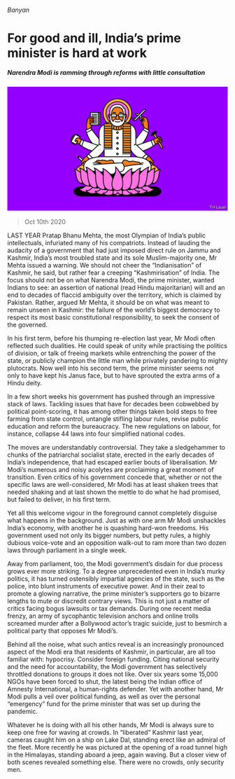###### Banyan

# For good and ill, India’s prime minister is hard at work 

##### Narendra Modi is ramming through reforms with little consultation 

![image](images/20201010_ASD001_0.jpg) 

> Oct 10th 2020 


LAST YEAR Pratap Bhanu Mehta, the most Olympian of India’s public intellectuals, infuriated many of his compatriots. Instead of lauding the audacity of a government that had just imposed direct rule on Jammu and Kashmir, India’s most troubled state and its sole Muslim-majority one, Mr Mehta issued a warning. We should not cheer the “Indianisation” of Kashmir, he said, but rather fear a creeping “Kashmirisation” of India. The focus should not be on what Narendra Modi, the prime minister, wanted Indians to see: an assertion of national (read Hindu majoritarian) will and an end to decades of flaccid ambiguity over the territory, which is claimed by Pakistan. Rather, argued Mr Mehta, it should be on what was meant to remain unseen in Kashmir: the failure of the world’s biggest democracy to respect its most basic constitutional responsibility, to seek the consent of the governed.


In his first term, before his thumping re-election last year, Mr Modi often reflected such dualities. He could speak of unity while practising the politics of division, or talk of freeing markets while entrenching the power of the state, or publicly champion the little man while privately pandering to mighty plutocrats. Now well into his second term, the prime minister seems not only to have kept his Janus face, but to have sprouted the extra arms of a Hindu deity.



In a few short weeks his government has pushed through an impressive stack of laws. Tackling issues that have for decades been cobwebbed by political point-scoring, it has among other things taken bold steps to free farming from state control, untangle stifling labour rules, revise public education and reform the bureaucracy. The new regulations on labour, for instance, collapse 44 laws into four simplified national codes.


The moves are understandably controversial. They take a sledgehammer to chunks of the patriarchal socialist state, erected in the early decades of India’s independence, that had escaped earlier bouts of liberalisation. Mr Modi’s numerous and noisy acolytes are proclaiming a great moment of transition. Even critics of his government concede that, whether or not the specific laws are well-considered, Mr Modi has at least shaken trees that needed shaking and at last shown the mettle to do what he had promised, but failed to deliver, in his first term.


Yet all this welcome vigour in the foreground cannot completely disguise what happens in the background. Just as with one arm Mr Modi unshackles India’s economy, with another he is quashing hard-won freedoms. His government used not only its bigger numbers, but petty rules, a highly dubious voice-vote and an opposition walk-out to ram more than two dozen laws through parliament in a single week.


Away from parliament, too, the Modi government’s disdain for due process grows ever more striking. To a degree unprecedented even in India’s murky politics, it has turned ostensibly impartial agencies of the state, such as the police, into blunt instruments of executive power. And in their zeal to promote a glowing narrative, the prime minister’s supporters go to bizarre lengths to mute or discredit contrary views. This is not just a matter of critics facing bogus lawsuits or tax demands. During one recent media frenzy, an army of sycophantic television anchors and online trolls screamed murder after a Bollywood actor’s tragic suicide, just to besmirch a political party that opposes Mr Modi’s.


Behind all the noise, what such antics reveal is an increasingly pronounced aspect of the Modi era that residents of Kashmir, in particular, are all too familiar with: hypocrisy. Consider foreign funding. Citing national security and the need for accountability, the Modi government has selectively throttled donations to groups it does not like. Over six years some 15,000 NGOs have been forced to shut, the latest being the Indian office of Amnesty International, a human-rights defender. Yet with another hand, Mr Modi pulls a veil over political funding, as well as over the personal “emergency” fund for the prime minister that was set up during the pandemic.


Whatever he is doing with all his other hands, Mr Modi is always sure to keep one free for waving at crowds. In “liberated” Kashmir last year, cameras caught him on a ship on Lake Dal, standing erect like an admiral of the fleet. More recently he was pictured at the opening of a road tunnel high in the Himalayas, standing aboard a jeep, again waving. But a closer view of both scenes revealed something else. There were no crowds, only security men.

